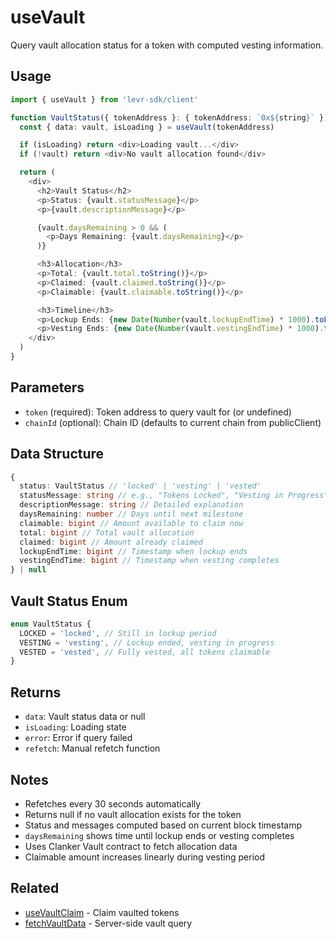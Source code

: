 # useVault

Query vault allocation status for a token with computed vesting information.

## Usage

```typescript
import { useVault } from 'levr-sdk/client'

function VaultStatus({ tokenAddress }: { tokenAddress: `0x${string}` }) {
  const { data: vault, isLoading } = useVault(tokenAddress)

  if (isLoading) return <div>Loading vault...</div>
  if (!vault) return <div>No vault allocation found</div>

  return (
    <div>
      <h2>Vault Status</h2>
      <p>Status: {vault.statusMessage}</p>
      <p>{vault.descriptionMessage}</p>

      {vault.daysRemaining > 0 && (
        <p>Days Remaining: {vault.daysRemaining}</p>
      )}

      <h3>Allocation</h3>
      <p>Total: {vault.total.toString()}</p>
      <p>Claimed: {vault.claimed.toString()}</p>
      <p>Claimable: {vault.claimable.toString()}</p>

      <h3>Timeline</h3>
      <p>Lockup Ends: {new Date(Number(vault.lockupEndTime) * 1000).toLocaleDateString()}</p>
      <p>Vesting Ends: {new Date(Number(vault.vestingEndTime) * 1000).toLocaleDateString()}</p>
    </div>
  )
}
```

## Parameters

- `token` (required): Token address to query vault for (or undefined)
- `chainId` (optional): Chain ID (defaults to current chain from publicClient)

## Data Structure

```typescript
{
  status: VaultStatus // 'locked' | 'vesting' | 'vested'
  statusMessage: string // e.g., "Tokens Locked", "Vesting in Progress"
  descriptionMessage: string // Detailed explanation
  daysRemaining: number // Days until next milestone
  claimable: bigint // Amount available to claim now
  total: bigint // Total vault allocation
  claimed: bigint // Amount already claimed
  lockupEndTime: bigint // Timestamp when lockup ends
  vestingEndTime: bigint // Timestamp when vesting completes
} | null
```

## Vault Status Enum

```typescript
enum VaultStatus {
  LOCKED = 'locked', // Still in lockup period
  VESTING = 'vesting', // Lockup ended, vesting in progress
  VESTED = 'vested', // Fully vested, all tokens claimable
}
```

## Returns

- `data`: Vault status data or null
- `isLoading`: Loading state
- `error`: Error if query failed
- `refetch`: Manual refetch function

## Notes

- Refetches every 30 seconds automatically
- Returns null if no vault allocation exists for the token
- Status and messages computed based on current block timestamp
- `daysRemaining` shows time until lockup ends or vesting completes
- Uses Clanker Vault contract to fetch allocation data
- Claimable amount increases linearly during vesting period

## Related

- [useVaultClaim](../mutation/use-vault-claim.md) - Claim vaulted tokens
- [fetchVaultData](../../server-api/queries/vault.md) - Server-side vault query
